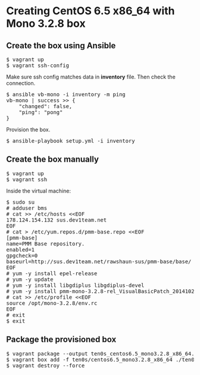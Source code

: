 # Creating CentOS 6.5 x86_64 with Mono 3.2.8 box

## Create the box using Ansible

<pre>
$ vagrant up
$ vagrant ssh-config
</pre>

Make sure ssh config matches data in **inventory** file.
Then check the connection.

<pre>
$ ansible vb-mono -i inventory -m ping
vb-mono | success >> {
    "changed": false,
    "ping": "pong"
}
</pre>

Provision the box.

<pre>
$ ansible-playbook setup.yml -i inventory
</pre>

## Create the box manually

<pre>
$ vagrant up
$ vagrant ssh
</pre>

Inside the virtual machine:

<pre>
$ sudo su
# adduser bms
# cat &gt;&gt; /etc/hosts &lt;&lt;EOF
178.124.154.132 sus.dev1team.net
EOF
# cat &gt; /etc/yum.repos.d/pmm-base.repo &lt;&lt;EOF
[pmm-base]
name=PMM Base repository.
enabled=1
gpgcheck=0
baseurl=http://sus.dev1team.net/rawshaun-sus/pmm-base/base/
EOF
# yum -y install epel-release
# yum -y update
# yum -y install libgdiplus libgdiplus-devel
# yum -y install pmm-mono-3.2.8-rel_VisualBasicPatch_20141022.x86_64
# cat &gt;&gt; /etc/profile &lt;&lt;EOF
source /opt/mono-3.2.8/env.rc
EOF
# exit
$ exit
</pre>

## Package the provisioned box

<pre>
$ vagrant package --output ten0s_centos6.5_mono3.2.8_x86_64.box
$ vagrant box add -f ten0s/centos6.5_mono3.2.8_x86_64 ./ten0s_centos6.5_mono3.2.8_x86_64.box
$ vagrant destroy --force
</pre>

